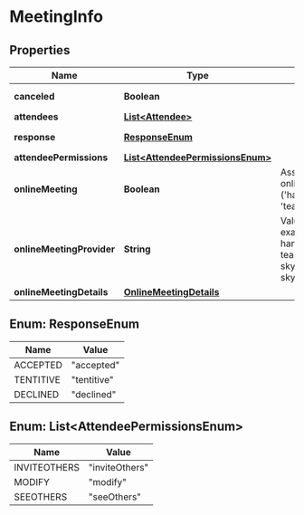

# MeetingInfo


## Properties

| Name | Type | Description | Notes |
|------------ | ------------- | ------------- | -------------|
|**canceled** | **Boolean** |  |  [optional] [readonly] |
|**attendees** | [**List&lt;Attendee&gt;**](Attendee.md) |  |  [optional] |
|**response** | [**ResponseEnum**](#ResponseEnum) |  |  [optional] [readonly] |
|**attendeePermissions** | [**List&lt;AttendeePermissionsEnum&gt;**](#List&lt;AttendeePermissionsEnum&gt;) |  |  [optional] |
|**onlineMeeting** | **Boolean** | Assumes default onlineMeetingProvider (&#39;hangoutsMeet&#39; or &#39;teamsForBusiness&#39;) |  [optional] |
|**onlineMeetingProvider** | **String** | Value of provider, for example hangoutsMeet, teamsForBusiness, skypeForBusiness, skypeForConsumer |  [optional] |
|**onlineMeetingDetails** | [**OnlineMeetingDetails**](OnlineMeetingDetails.md) |  |  [optional] |



## Enum: ResponseEnum

| Name | Value |
|---- | -----|
| ACCEPTED | &quot;accepted&quot; |
| TENTITIVE | &quot;tentitive&quot; |
| DECLINED | &quot;declined&quot; |



## Enum: List&lt;AttendeePermissionsEnum&gt;

| Name | Value |
|---- | -----|
| INVITEOTHERS | &quot;inviteOthers&quot; |
| MODIFY | &quot;modify&quot; |
| SEEOTHERS | &quot;seeOthers&quot; |



